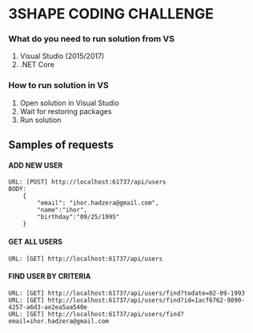 # **3SHAPE CODING CHALLENGE**

### What do you need to run solution from VS
1. Visual Studio (2015/2017)
2. .NET Core

### How to run solution in VS
1. Open solution in Visual Studio
2. Wait for restoring packages
3. Run solution

## Samples of requests
#### ADD NEW USER
```
URL: [POST] http://localhost:61737/api/users
BODY: 
	{
		"email": "ihor.hadzera@gmail.com",
		"name":"ihor",
		"birthday":"09/25/1995"
	}
```
#### GET ALL USERS
```
URL: [GET] http://localhost:61737/api/users
```
#### FIND USER BY CRITERIA
```
URL: [GET] http://localhost:61737/api/users/find?todate=02-09-1993
URL: [GET] http://localhost:61737/api/users/find?id=1acf6762-9890-4257-a6d3-ae2ea5aa540e
URL: [GET] http://localhost:61737/api/users/find?email=ihor.hadzera@gmail.com
```